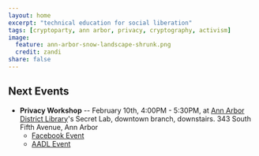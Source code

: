 ```yaml
---
layout: home
excerpt: "technical education for social liberation"
tags: [cryptoparty, ann arbor, privacy, cryptography, activism]
image:
  feature: ann-arbor-snow-landscape-shrunk.png
  credit: zandi
share: false
---
```


## Next Events
 * **Privacy Workshop** -- February 10th, 4:00PM - 5:30PM, at [Ann Arbor District Library][aadl]'s Secret Lab, downtown branch, downstairs.
 343 South Fifth Avenue, Ann Arbor
   * [Facebook Event][facebookevent]
   * [AADL Event][aadlevent]
 

[aha]: http://www.allhandsactive.org/
[ziggys]: http://ziggysypsi.com
[aadl]: https://aadl.org/
[facebookevent]: https://www.facebook.com/events/140211433332985/
[aadlevent]: https://aadl.org/node/370824
